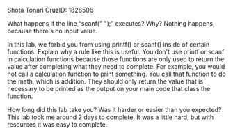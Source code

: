 Shota Tonari
CruzID: 1828506

What happens if the line “scanf(" ");” executes? Why?
Nothing happens, because there's no input value.

In this lab, we forbid you from using printf() or scanf() inside of certain functions. Explain why a rule like this is useful.
You don't use printf or scanf in calculation functions because those functions are only used to return the value after completing what they need to complete. For example, 
you would not call a calculation function to print something. You call that function to do the math, which is addition. They should only return the value that is necessary
to be printed as the output on your main code that class the function.

How long did this lab take you? Was it harder or easier than you expected?
This lab took me around 2 days to complete. It was a little hard, but with resources it was easy to complete.